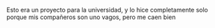 Esto era un proyecto para la universidad, y lo hice completamente solo porque mis compañeros son uno vagos, pero me caen bien
